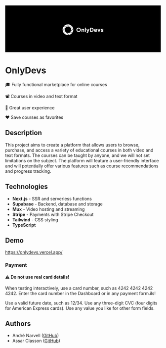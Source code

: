 ![Repo Banner](./.github/repo-banner.png)

# OnlyDevs

🎓 Fully functional marketplace for online courses

📽 Courses in video and text format

🎨 Great user experience

❤ Save courses as favorites


## Description

This project aims to create a platform that allows users to browse, purchase, and access a variety of educational courses in both video and text formats. The courses can be taught by anyone, and we will not set limitations on the subject. The platform will feature a user-friendly interface and will potentially offer various features such as course recommendations and progress tracking.

## Technologies

- **Next.js** - SSR and serverless functions
- **Supabase** - Backend, database and storage
- **Mux** - Video hosting and streaming
- **Stripe** - Payments with Stripe Checkout
- **Tailwind** - CSS styling
- **TypeScript**

## Demo

https://onlydevs.vercel.app/

### Payment

#### ⚠ Do not use real card details!

When testing interactively, use a card number, such as 4242 4242 4242 4242. Enter the card number in the Dashboard or in any payment form.ils!

Use a valid future date, such as 12/34.
Use any three-digit CVC (four digits for American Express cards).
Use any value you like for other form fields.

## Authors

- André Narvell ([GitHub](https://github.com/AndreNarvell))
- Assar Classon ([GitHub](https://github.com/assarbertil))
